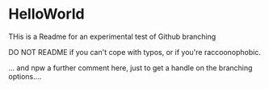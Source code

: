 # HelloWorld

THis is a Readme for an experimental test of Github branching

DO NOT README if you can't cope with typos, or if you're raccoonophobic. 

... and npw a further comment here, just to get a handle on the branching options....
